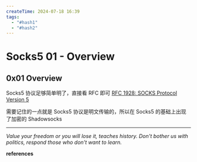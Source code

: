 ```yaml
---
createTime: 2024-07-18 16:39
tags:
  - "#hash1"
  - "#hash2"
---
```


# Socks5 01 - Overview

## 0x01 Overview

Socks5 协议足够简单明了，直接看 RFC 即可
[RFC 1928:  SOCKS Protocol Version 5](https://www.rfc-editor.org/rfc/rfc1928)

需要记住的一点就是 Socks5 协议是明文传输的，所以在 Socks5 的基础上出现了加密的 Shadowsocks

---
*Value your freedom or you will lose it, teaches history. Don't bother us with politics, respond those who don't want to learn.*

**references**



